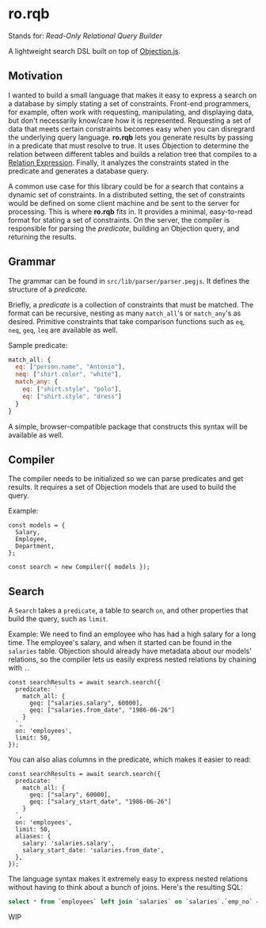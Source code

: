 # ro.rqb

Stands for: _Read-Only Relational Query Builder_

A lightweight search DSL built on top of [Objection.js](https://github.com/Vincit/objection.js).

## Motivation

I wanted to build a small language that makes it easy to express a search on a database by simply stating a set of constraints. Front-end programmers, for example, often work with requesting, manipulating, and displaying data, but don't necessarily know/care how it is represented. Requesting a set of data that meets certain constraints becomes easy when you can disregrard the underlying query language. **ro.rqb** lets you generate results by passing in a predicate that must resolve to true. It uses Objection to determine the relation between different tables and builds a relation tree that compiles to a [Relation Expression](https://vincit.github.io/objection.js/api/types/#type-relationexpression). Finally, it analyzes the constraints stated in the predicate and generates a database query.

A common use case for this library could be for a search that contains a dynamic set of constraints. In a distributed setting, the set of constraints would be defined on some client machine and be sent to the server for processing. This is where **ro.rqb** fits in. It provides a minimal, easy-to-read format for stating a set of constraints. On the server, the compiler is responsible for parsing the _predicate_, building an Objection query, and returning the results.

## Grammar

The grammar can be found in `src/lib/parser/parser.pegjs`. It defines the structure of a _predicate_.

Briefly, a _predicate_ is a collection of constraints that must be matched.
The format can be recursive, nesting as many `match_all`'s or `match_any`'s as desired. Primitive constraints that take comparison functions such as `eq`, `neq`, `geq`, `leq` are available as well.

Sample predicate:

```js
match_all: {
  eq: ["person.name", "Antonio"],
  neq: ["shirt.color", "white"],
  match_any: {
    eq: ["shirt.style", "polo"],
    eq: ["shirt.style", "dress"]
  }
}
```

A simple, browser-compatible package that constructs this syntax will be available as well.

## Compiler

The compiler needs to be initialized so we can parse predicates and get results. It requires a set of Objection models that are used to build the query.

Example:

```tsx
const models = {
  Salary,
  Employee,
  Department,
};

const search = new Compiler({ models });
```

## Search

A `Search` takes a `predicate`, a table to search `on`, and other properties that build the query, such as `limit`.

Example: We need to find an employee who has had a high salary for a long time. The employee's salary, and when it started can be found in the `salaries` table. Objection should already have metadata about our models' relations, so the compiler lets us easily express nested relations by chaining with `.`.

```tsx
const searchResults = await search.search({
  predicate: `
    match_all: {
      geq: ["salaries.salary", 60000],
      geq: ["salaries.from_date", "1986-06-26"]
    }
  `,
  on: 'employees',
  limit: 50,
});
```

You can also alias columns in the predicate, which makes it easier to read:

```tsx
const searchResults = await search.search({
  predicate: `
    match_all: {
      geq: ["salary", 60000],
      geq: ["salary_start_date", "1986-06-26"]
    }
  `,
  on: 'employees',
  limit: 50,
  aliases: {
    salary: 'salaries.salary',
    salary_start_date: 'salaries.from_date',
  },
});
```

The language syntax makes it extremely easy to express nested relations without having to think about a bunch of joins. Here's the resulting SQL:

```SQL
select * from `employees` left join `salaries` on `salaries`.`emp_no` = `employees`.`emp_no` where (`salaries`.`salary` >= 60000 and `salaries`.`from_date` >= '1986-06-26') limit 50
```

WIP
